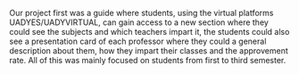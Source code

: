 Our project first was a guide where students, using the virtual platforms UADYES/UADYVIRTUAL, can gain access to a new section where they could see the subjects and which teachers impart it, the students could also see a presentation card of each professor where they could a general description about them, how they impart their classes and the approvement rate. All of this was mainly focused on students from first to third semester.
